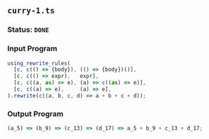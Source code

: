 ## `curry-1.ts`

### Status: `DONE`

### Input Program

```typescript
using_rewrite_rules(
  [c, c(() => {body}), (() => {body})()],
  [c, c(() => expr),   expr],
  [c, c((a, as) => e), (a) => c((as) => e)],
  [c, c((a) => e),     (a) => e],
).rewrite(c((a, b, c, d) => a + b + c + d));
```

### Output Program

```typescript
(a_5) => (b_9) => (c_13) => (d_17) => a_5 + b_9 + c_13 + d_17;
```

